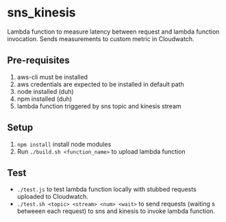 # sns_kinesis

Lambda function to measure latency between request and lambda function invocation.
Sends measurements to custom metric in Cloudwatch.

## Pre-requisites

1. aws-cli must be installed
2. aws credentials are expected to be installed in default path
3. node installed (duh)
4. npm installed (duh)
5. lambda function triggered by sns topic and kinesis stream

## Setup

1. `npm install` install node modules
2. Run `./build.sh <function_name>` to upload lambda function

## Test

* `./test.js` to test lambda function locally with stubbed requests uploaded to Cloudwatch.
* `./test.sh <topic> <stream> <num> <wait>` to send <num> requests (waiting <wait>s betweeen each request) to sns <topic> and kinesis <stream> to invoke lambda function.
